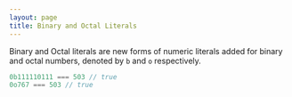 ```yaml
---
layout: page
title: Binary and Octal Literals
---
```


Binary and Octal literals are new forms of numeric literals added for binary
and octal numbers, denoted by `b` and `o` respectively.

```javascript
0b111110111 === 503 // true
0o767 === 503 // true
```

